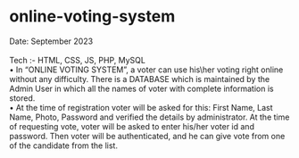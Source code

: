 # online-voting-system
Date: September 2023<br><br>
Tech :- HTML, CSS, JS, PHP, MySQL<br>
• In “ONLINE VOTING SYSTEM”, a voter can use his\her voting right online without any difficulty. There is a DATABASE which is maintained by the Admin User in which all the names of voter with complete information is stored.<br>
• At the time of registration voter will be asked for this: First Name, Last Name, Photo, Password and verified the details by administrator. At the time of requesting vote, voter will be asked to enter his/her voter id and password. Then voter will be authenticated, and he can give vote from one of the candidate from the list.
